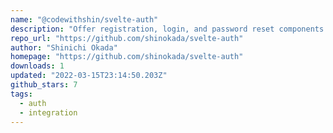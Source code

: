 ```yaml
---
name: "@codewithshin/svelte-auth"
description: "Offer registration, login, and password reset components for SvelteKit."
repo_url: "https://github.com/shinokada/svelte-auth"
author: "Shinichi Okada"
homepage: "https://github.com/shinokada/svelte-auth"
downloads: 1
updated: "2022-03-15T23:14:50.203Z"
github_stars: 7
tags: 
  - auth
  - integration
---
```

